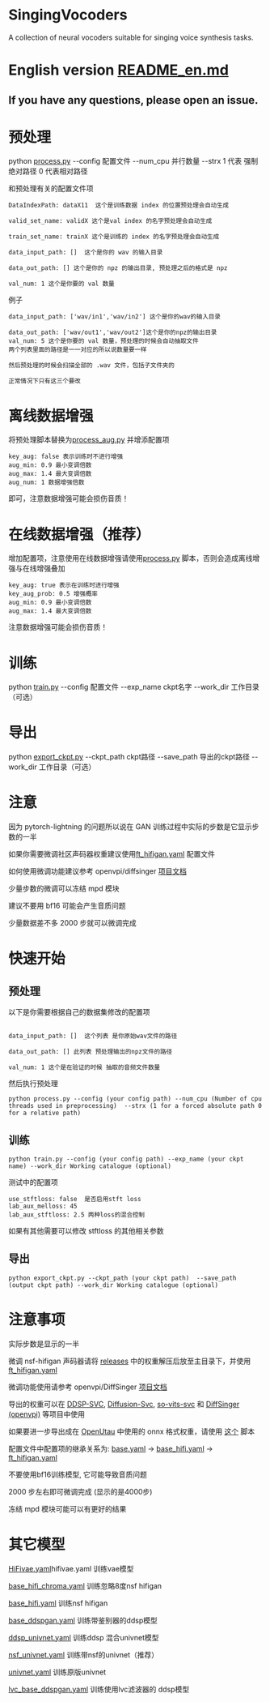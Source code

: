 # SingingVocoders
A collection of neural vocoders suitable for singing voice synthesis tasks.

# English version [README_en.md](README_en.md)
## If you have any questions, please open an issue.





# 预处理 
python [process.py](process.py) --config 配置文件 --num_cpu 并行数量 --strx 1 代表 强制绝对路径 0 代表相对路径

和预处理有关的配置文件项
```
DataIndexPath: dataX11  这个是训练数据 index 的位置预处理会自动生成

valid_set_name: validX 这个是val index 的名字预处理会自动生成

train_set_name: trainX 这个是训练的 index 的名字预处理会自动生成

data_input_path: []  这个是你的 wav 的输入目录

data_out_path: [] 这个是你的 npz 的输出目录, 预处理之后的格式是 npz

val_num: 1 这个是你要的 val 数量 
```

例子
```
data_input_path: ['wav/in1','wav/in2'] 这个是你的wav的输入目录

data_out_path: ['wav/out1','wav/out2']这个是你的npz的输出目录
val_num: 5 这个是你要的 val 数量，预处理的时候会自动抽取文件
两个列表里面的路径是一一对应的所以说数量要一样

然后预处理的时候会扫描全部的 .wav 文件，包括子文件夹的

正常情况下只有这三个要改
```
# 离线数据增强
将预处理脚本替换为[process_aug.py](process_aug.py) 并增添配置项
```
key_aug: false 表示训练时不进行增强
aug_min: 0.9 最小变调倍数
aug_max: 1.4 最大变调倍数
aug_num: 1 数据增强倍数
```
即可，注意数据增强可能会损伤音质！
# 在线数据增强（推荐）
增加配置项，注意使用在线数据增强请使用[process.py](process.py) 脚本，否则会造成离线增强与在线增强叠加
```angular2html
key_aug: true 表示在训练时进行增强
key_aug_prob: 0.5 增强概率
aug_min: 0.9 最小变调倍数
aug_max: 1.4 最大变调倍数
```
注意数据增强可能会损伤音质！
# 训练
python [train.py](train.py) --config 配置文件 --exp_name ckpt名字 --work_dir 工作目录（可选）

# 导出
python [export_ckpt.py](export_ckpt.py) --ckpt_path ckpt路径  --save_path 导出的ckpt路径 --work_dir 工作目录（可选） 

# 注意

因为 pytorch-lightning 的问题所以说在 GAN 训练过程中实际的步数是它显示步数的一半

如果你需要微调社区声码器权重建议使用[ft_hifigan.yaml](configs%2Fft_hifigan.yaml) 配置文件

如何使用微调功能建议参考 openvpi/diffsinger [项目文档](https://github.com/openvpi/DiffSinger/blob/main/docs/BestPractices.md#fine-tuning-and-parameter-freezing)

少量步数的微调可以冻结 mpd 模块

建议不要用 bf16 可能会产生音质问题

少量数据差不多 2000 步就可以微调完成

# 快速开始

## 预处理
以下是你需要根据自己的数据集修改的配置项
```angular2html

data_input_path: []  这个列表 是你原始wav文件的路径

data_out_path: [] 此列表 预处理输出的npz文件的路径

val_num: 1 这个是在验证的时候 抽取的音频文件数量
```
然后执行预处理
```angular2html
python process.py --config (your config path) --num_cpu (Number of cpu threads used in preprocessing)  --strx (1 for a forced absolute path 0 for a relative path)
```
## 训练
```angular2html
python train.py --config (your config path) --exp_name (your ckpt name) --work_dir Working catalogue (optional)
```
测试中的配置项
```angular2html
use_stftloss: false  是否启用stft loss
lab_aux_melloss: 45
lab_aux_stftloss: 2.5 两种loss的混合控制
```
如果有其他需要可以修改 stftloss 的其他相关参数
## 导出
```angular2html
python export_ckpt.py --ckpt_path (your ckpt path)  --save_path (output ckpt path) --work_dir Working catalogue (optional)
```
# 注意事项
实际步数是显示的一半

微调 nsf-hifigan 声码器请将 [releases](https://github.com/openvpi/SingingVocoders/releases) 中的权重解压后放至主目录下，并使用 [ft_hifigan.yaml](configs%2Fft_hifigan.yaml)

微调功能使用请参考 openvpi/DiffSinger [项目文档](https://github.com/openvpi/DiffSinger/blob/main/docs/BestPractices.md#fine-tuning-and-parameter-freezing)

导出的权重可以在 [DDSP-SVC](https://github.com/yxlllc/DDSP-SVC), [Diffusion-Svc](https://github.com/CNChTu/Diffusion-SVC), [so-vits-svc](https://github.com/svc-develop-team/so-vits-svc) 和 [DiffSinger (openvpi)](https://github.com/openvpi/DiffSinger) 等项目中使用

如果要进一步导出成在 [OpenUtau](https://github.com/stakira/OpenUtau) 中使用的 onnx 格式权重，请使用 [这个](https://github.com/openvpi/DiffSinger/blob/main/scripts/export.py) 脚本

配置文件中配置项的继承关系为: [base.yaml](configs%2Fbase.yaml) -> [base_hifi.yaml](configs%2Fbase_hifi.yaml) -> [ft_hifigan.yaml](configs%2Fft_hifigan.yaml)

不要使用bf16训练模型, 它可能导致音质问题

2000 步左右即可微调完成 (显示的是4000步)

冻结 mpd 模块可能可以有更好的结果

# 其它模型
[HiFivae.yaml](configs%2FHiFivae.yaml)hifivae.yaml 训练vae模型

[base_hifi_chroma.yaml](configs%2Fbase_hifi_chroma.yaml) 训练忽略8度nsf hifigan

[base_hifi.yaml](configs%2Fbase_hifi.yaml) 训练nsf hifigan

[base_ddspgan.yaml](configs%2Fbase_ddspgan.yaml) 训练带鉴别器的ddsp模型

[ddsp_univnet.yaml](configs%2Fddsp_univnet.yaml) 训练ddsp 混合univnet模型

[nsf_univnet.yaml](configs%2Fnsf_univnet.yaml) 训练带nsf的univnet（推荐）

[univnet.yaml](configs%2Funivnet.yaml) 训练原版univnet

[lvc_base_ddspgan.yaml](configs%2Flvc_base_ddspgan.yaml) 训练使用lvc滤波器的 ddsp模型